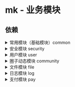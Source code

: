 # mk - 业务模块

## 依赖

<details>
  <summary>常用模块（基础模块）common</summary>

1. `common`

``` xml
<dependency>
  <groupId>com.github.xujiaji.mk</groupId>
  <artifactId>common</artifactId>
  <version>0.0.5-beta</version>
</dependency>
```

2. `common-admin`常用模块管理控制

``` xml
<dependency>
  <groupId>com.github.xujiaji.mk</groupId>
  <artifactId>common-admin</artifactId>
  <version>0.0.5-beta</version>
</dependency>
```
</details>

<details>
    <summary>安全模块 security</summary>

1. `security`

``` xml
<dependency>
  <groupId>com.github.xujiaji.mk</groupId>
  <artifactId>security</artifactId>
  <version>0.0.5-beta</version>
</dependency>
```

2. `security-front`前端安全模块

``` xml
<dependency>
  <groupId>com.github.xujiaji.mk</groupId>
  <artifactId>security-front</artifactId>
  <version>0.0.5-beta</version>
</dependency>
```

3. `security-admin`安全管理模块

``` xml
<dependency>
  <groupId>com.github.xujiaji.mk</groupId>
  <artifactId>security-admin</artifactId>
  <version>0.0.5-beta</version>
</dependency>
```
</details>

<details>
    <summary>用户模块 user</summary>
    
1. `user`

``` xml
<dependency>
  <groupId>com.github.xujiaji.mk</groupId>
  <artifactId>user</artifactId>
  <version>0.0.5-beta</version>
</dependency>
```

2. `user-front`前端用户模块

``` xml
<dependency>
  <groupId>com.github.xujiaji.mk</groupId>
  <artifactId>user-front</artifactId>
  <version>0.0.5-beta</version>
</dependency>
```

3. `auth-admin`用户管理模块

``` xml
<dependency>
  <groupId>com.github.xujiaji.mk</groupId>
  <artifactId>user-admin</artifactId>
  <version>0.0.5-beta</version>
</dependency>
``` 
</details>

<details>
    <summary>圈子动态模块 community</summary>
   
1. `community`

``` xml
<dependency>
  <groupId>com.github.xujiaji.mk</groupId>
  <artifactId>community</artifactId>
  <version>0.0.5-beta</version>
</dependency>
```

2. `community-front`前端圈子动态模块

``` xml
<dependency>
  <groupId>com.github.xujiaji.mk</groupId>
  <artifactId>community-front</artifactId>
  <version>0.0.5-beta</version>
</dependency>
```

3. `community-admin`圈子动态管理模块

``` xml
<dependency>
  <groupId>com.github.xujiaji.mk</groupId>
  <artifactId>community-admin</artifactId>
  <version>0.0.5-beta</version>
</dependency>
```  
</details>

<details>
    <summary>文件模块 file</summary>
    
1. `file`

``` xml
<dependency>
  <groupId>com.github.xujiaji.mk</groupId>
  <artifactId>file</artifactId>
  <version>0.0.5-beta</version>
</dependency>
```

2. `file-front`前端文件模块

``` xml
<dependency>
  <groupId>com.github.xujiaji.mk</groupId>
  <artifactId>file-front</artifactId>
  <version>0.0.5-beta</version>
</dependency>
```

3. `file-admin`文件管理模块

``` xml
<dependency>
  <groupId>com.github.xujiaji.mk</groupId>
  <artifactId>file-admin</artifactId>
  <version>0.0.5-beta</version>
</dependency>
```  
</details>

<details>
    <summary>日志模块 log</summary>
    
1. `log`

``` xml
<dependency>
  <groupId>com.github.xujiaji.mk</groupId>
  <artifactId>log</artifactId>
  <version>0.0.5-beta</version>
</dependency>
```

2. `log-front`前端日志模块

``` xml
<dependency>
  <groupId>com.github.xujiaji.mk</groupId>
  <artifactId>log-front</artifactId>
  <version>0.0.5-beta</version>
</dependency>
```

3. `log-admin`日志管理模块

``` xml
<dependency>
  <groupId>com.github.xujiaji.mk</groupId>
  <artifactId>log-admin</artifactId>
  <version>0.0.5-beta</version>
</dependency>
```  
</details>

<details>
    <summary>支付模块 pay</summary>
    
1. `pay`

``` xml
<dependency>
  <groupId>com.github.xujiaji.mk</groupId>
  <artifactId>pay</artifactId>
  <version>0.0.5-beta</version>
</dependency>
```

2. `pay-front`前端支付模块

``` xml
<dependency>
  <groupId>com.github.xujiaji.mk</groupId>
  <artifactId>pay-front</artifactId>
  <version>0.0.5-beta</version>
</dependency>
```

3. `pay-admin`支付管理模块

``` xml
<dependency>
  <groupId>com.github.xujiaji.mk</groupId>
  <artifactId>pay-admin</artifactId>
  <version>0.0.5-beta</version>
</dependency>
```  
</details>
